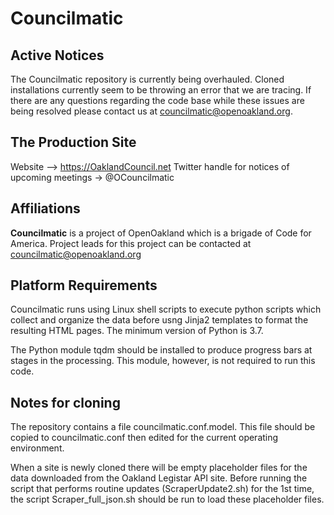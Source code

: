 # Councilmatic

## Active Notices

The Councilmatic repository is currently being overhauled. Cloned installations currently seem to be throwing an error that we are tracing.  If there are any questions regarding the code base while these issues are being resolved please contact us at councilmatic@openoakland.org.

## The Production Site

Website –> https://OaklandCouncil.net
Twitter handle for notices of upcoming meetings -> @OCouncilmatic

## Affiliations
**Councilmatic** is a project of OpenOakland which is a brigade of Code for America. Project leads for this project can be contacted at councilmatic@openoakland.org

## Platform Requirements

Councilmatic runs using Linux shell scripts to execute python scripts which collect and organize the data before usng Jinja2 templates to format the resulting HTML pages. The minimum version of Python is 3.7.

The Python module tqdm should be installed to produce progress bars at stages in the processing. This module, however, is not required  to run this code.

## Notes for cloning

The repository contains a file councilmatic.conf.model. This file should be copied to councilmatic.conf then edited for the current operating environment.

When a site is newly cloned there will be empty placeholder files for the data downloaded from the Oakland Legistar API site.  Before running the script that performs routine updates (ScraperUpdate2.sh) for the 1st time, the script Scraper_full_json.sh should be run to load these placeholder files.
